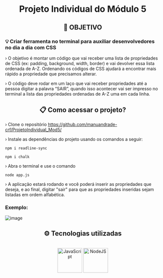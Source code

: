 # <div align="center"> Projeto Individual do Módulo 5
  
## <div align="center"> 🧭 OBJETIVO
### 💡 Criar ferramenta no terminal para auxiliar desenvolvedores no dia a dia com CSS

› O objetivo é montar um código que vai receber uma lista de propriedades de CSS (ex: padding, background, width, border) e vai devolver essa lista ordenada de A-Z. Ordenando os códigos de CSS ajudará a encontrar mais rápido a propriedade que precisamos alterar.

› O código deve rodar em um laço que vai receber propriedades até a pessoa digitar a palavra “SAIR”, quando isso acontecer vai ser impresso no terminal a lista das propriedades ordenadas de A-Z uma em cada linha.
  
## <div align="center">📋 Como acessar o projeto?
  
› Clone o repositório https://github.com/manuandrade-crf/ProjetoIndividual_Mod5/

› Instale as dependências do projeto usando os comandos a seguir:
```
npm i readline-sync
```
```
npm i chalk
```

› Abra o terminal e use o comando
```
node app.js
```

› A aplicação estará rodando e você poderá inserir as propriedades que deseja, e ao final, digitar "sair" para que as propriedades inseridas sejam listadas em ordem alfabética.
  
      
 ### Exemplo:
  
 ![image](https://user-images.githubusercontent.com/100206471/230386083-23b53af4-5799-4ec4-832b-81ccc772ab4e.png)

## <div align="center"> ⚙ Tecnologias utilizadas 
  <div align="center"><br>
  <img alt="JavaScript" height="80" width="80"  src="https://cdn.jsdelivr.net/gh/devicons/devicon/icons/javascript/javascript-original.svg" />
   <img alt="NodeJS" height="80" width="80" src="https://cdn.jsdelivr.net/gh/devicons/devicon/icons/nodejs/nodejs-original.svg" /> <br>
    
